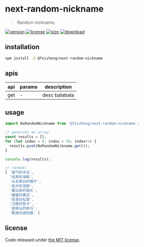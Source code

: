 # next-random-nickname
> Random nickname.

[![version][version-image]][version-url]
[![license][license-image]][license-url]
[![size][size-image]][size-url]
[![download][download-image]][download-url]

## installation
```bash
npm install -S @feizheng/next-random-nickname
```

## apis
| api | params | description   |
|-----|--------|---------------|
| get | -      | desc balabala |

## usage
```js
import NxRandomNickname from '@feizheng/next-random-nickname';

// generate an array:
const results = [];
for (let index = 0; index < 10; index++) {
  results.push(NxRandomNickname.get());
}

console.log(results);

// random:
[ '豪气的木瓜',
  '纯真的油条',
  '从未表白的帽子',
  '高大的泡面',
  '要出家的馒头',
  '傻傻的黄豆',
  '乖乖的松球',
  '沉稳的饭卡',
  '爱搭讪的奔马',
  '飘逸的遥控器' ]
```

## license
Code released under [the MIT license](https://github.com/afeiship/next-random-nickname/blob/master/LICENSE.txt).

[version-image]: https://img.shields.io/npm/v/@feizheng/next-random-nickname
[version-url]: https://npmjs.org/package/@feizheng/next-random-nickname

[license-image]: https://img.shields.io/npm/l/@feizheng/next-random-nickname
[license-url]: https://github.com/afeiship/next-random-nickname/blob/master/LICENSE.txt

[size-image]: https://img.shields.io/bundlephobia/minzip/@feizheng/next-random-nickname
[size-url]: https://github.com/afeiship/next-random-nickname/blob/master/dist/next-random-nickname.min.js

[download-image]: https://img.shields.io/npm/dm/@feizheng/next-random-nickname
[download-url]: https://www.npmjs.com/package/@feizheng/next-random-nickname
